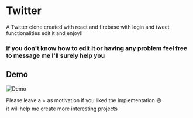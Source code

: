 # Twitter

A Twitter clone created with react and firebase with login and tweet functionalities edit it and enjoy!!

### if you don't know how to edit it or having any problem feel free to message me I'll surely help you

## Demo

![Demo](twitter-clone-156cd.web.app/)

Please leave a ⭐ as motivation if you liked the implementation 😄
<br/>
it will help me create more interesting projects
